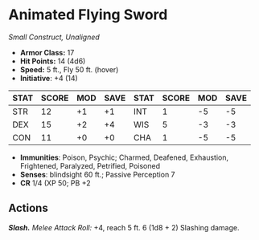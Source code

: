 # Animated Flying Sword

*Small Construct, Unaligned*

- **Armor Class:** 17
- **Hit Points:** 14 (4d6)
- **Speed:** 5 ft., Fly 50 ft. (hover)
- **Initiative**: +4 (14)

|STAT|SCORE|MOD|SAVE|STAT|SCORE|MOD|SAVE|
| --- | --- | --- | ---- |---| --- | --- | ---- |
| STR | 12 | +1 | +1 | INT | 1 | -5 | -5 |
| DEX | 15 | +2 | +4 | WIS | 5 | -3 | -3 |
| CON | 11 | +0 | +0 | CHA | 1 | -5 | -5 |

- **Immunities**: Poison, Psychic; Charmed, Deafened, Exhaustion, Frightened, Paralyzed, Petrified, Poisoned
- **Senses**: blindsight 60 ft.; Passive Perception 7
- **CR** 1/4 (XP 50; PB +2

## Actions

***Slash.*** *Melee Attack Roll:* +4, reach 5 ft. 6 (1d8 + 2) Slashing damage.

